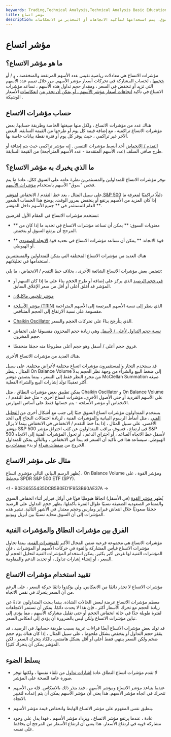 ```yaml
---
keywords: Trading,Technical Analysis,Technical Analysis Basic Education
title: مؤشر اتساع
description: مؤشرات الاتساع هي صيغ رياضية تقيس عدد الأسهم المرتفعة والمنخفضة ، أو حجمها ، لحساب مقدار المشاركة في حركة السوق. يتم استخدامها لتأكيد الاتجاهات أو التحذير من الانعكاسات.
---
```


# مؤشر اتساع
## ما هو مؤشر الاتساع؟

مؤشرات الاتساع هي معادلات رياضية تقيس عدد الأسهم المرتفعة والمنخفضة ، و / أو [حجمها](/volume) ، لحساب المشاركة في تحركات أسعار مؤشر الأسهم. من خلال تقييم عدد الأسهم التي تزيد أو تنخفض في السعر ، ومقدار حجم تداول هذه الأسهم ، تساعد مؤشرات الاتساع في تأكيد [اتجاهات أسعار مؤشر الأسهم ، أو يمكن أن تحذر من](/trend) [انعكاسات](/reversal) الأسعار الوشيكة .

## حساب مؤشرات الاتساع

هناك عدد من مؤشرات الاتساع ، ولكل منها صيغتها الخاصة وطريقة حسابها. بعض مؤشرات الاتساع تراكمية ، مع إضافة قيمة كل يوم أو طرحها من القيمة السابقة. البعض الآخر غير تراكمي ، حيث يوفر كل يوم أو فترة نقطة بيانات خاصة بها.

[التقدم / الانخفاض](/advancedeclineline) أحد أبسط مؤشرات التنفس . إنه مؤشر تراكمي حيث يتم إضافة أو طرح صافي السلف (عدد الأسهم المتقدمة - عدد الأسهم المتراجعة) من القيمة السابقة.

## ما الذي يخبرك به مؤشر الاتساع؟

توفر مؤشرات الاتساع للمتداولين والمستثمرين نظرة عامة على السوق ككل. عادة ما يتم فحص "سوق" الأسهم باستخدام [مؤشرات الأسهم](/index).

على سبيل المثال ، يعد خط التقدم / الانخفاض [لمؤشر S&P 500](/sp500) دليلًا تراكميًا لمعرفة ما إذا كان المزيد من الأسهم يرتفع أو ينخفض بمرور الوقت. يوضح هذا الحساب الشعور العام للمستثمر في ** جميع الأسهم داخل المؤشر **.

تستخدم مؤشرات الاتساع في المقام الأول لغرضين:

- ** معنويات السوق: ** يمكن أن تساعد مؤشرات الاتساع في تحديد ما إذا كان من المرجح أن يرتفع السوق أو ينخفض.

- ** قوة الاتجاه: ** يمكن أن تساعد مؤشرات الاتساع في تحديد قوة [الاتجاه الصعودي](/bullmarket) أو الهبوطي.

هناك العديد من مؤشرات الاتساع المختلفة التي يمكن للمتداولين والمستثمرين استخدامها في تحليلاتهم.

تتضمن بعض مؤشرات الاتساع الشائعة الأخرى ، بخلاف خط التقدم / الانخفاض ، ما يلي:

- [في حجم الرصيد](/onbalancevolume) الذي يركز على إضافة أو طرح الحجم بناءً على ما إذا كان السهم أو المؤشر قد أغلق أعلى أو أقل من سعر الإغلاق السابق.

- [مؤشر تلخيص ماكليلان](/mcclellansummation)

- [مؤشر الأسلحة (TRIN)](/arms) الذي ينظر إلى نسبة الأسهم المرتفعة إلى الأسهم المتراجعة مقسومة على نسبة الارتفاع إلى الحجم المتناقص.

- [Chaikin Oscillator](/chaikinoscillator) الذي يتأرجح بناءً على تحركات الحجم والسعر.

- [نسبة حجم التداول لأعلى / لأسفل](/a-d-ratio-adr) وهي زيادة حجم المخزون مقسومًا على انخفاض حجم المخزون.

- فروق حجم أعلى / أسفل وهو حجم أعلى مطروحًا منه حجمًا منخفضًا.

هناك العديد من مؤشرات الاتساع الأخرى.

قد يستخدم التجار والمستثمرون مؤشرات اتساع مختلفة لأغراض مختلفة. على سبيل المثال ، ينظر On Balance Volume إلى ضغط البيع والشراء من وجهة نظر الحجم بدلاً من مجرد النظر فقط إلى السعر ، بينما يتضمن مؤشر McClellan Summation صيغة أكثر تعقيدًا تولد إشارات البيع والشراء الفعلية.

يمكن تطبيق بعض مؤشرات النطاق ، مثل Chaikin Oscillator و On Balance Volume ، على الأسهم الفردية أو حتى الأصول الأخرى. مؤشرات اتساع أخرى - مثل خط التقدم / الانخفاض أو مؤشر الأسلحة - يتم حسابها فقط على أساس الفهارس.

يستخدم المتداولون مؤشرات اتساع السوق جنبًا إلى جنب مع أشكال أخرى من [التحليل الفني](/technicalanalysis) ، مثل أنماط الرسوم البيانية والمؤشرات الفنية ، لزيادة احتمالات النجاح إلى الحد الأقصى. على سبيل المثال ، إذا بدأ خط التقدم / الانخفاض في الانخفاض بينما لا يزال مؤشر S&P 500 في ارتفاع ، فسوف يراقب المتداولون عن كثب اختراق مؤشر S&P 500 لأسفل خط الاتجاه الصاعد ، أو اختراق الدعم ، أو تحول المؤشرات الفنية إلى الاتجاه الهبوطي. سيساعد هذا في تأكيد أن السعر قد يبدأ في الانخفاض ، وبالتالي يمكن للمتداول الخروج من [صفقات شراء](/long) أو بدء [صفقات بيع](/short).

## مثال على مؤشر الاتساع

يُظهر الرسم البياني التالي مؤشري اتساع ، On Balance Volume ومؤشر القوة ، على مخطط SPDR S&P 500 ETF (SPY).

<! - B0E36555435DCB5B0ED1F953B60AE37A ->

يُظهر [مؤشر القوة](/force-index) (في الأسفل) اتجاهًا هبوطيًا قويًا في أوائل فبراير أثناء انخفاض السوق والمشاعر الصعودية الضعيفة نسبيًا طوال الفترة بأكملها. يظهر حجم التداول على الرصيد حجمًا صعوديًا خلال انتعاش فبراير ومارس وحجم معتدل في الأشهر التالية. تشير هذه المؤشرات إلى أن السوق محايد نسبيًا بين أبريل ويونيو.

## الفرق بين مؤشرات النطاق والمؤشرات الفنية

مؤشرات الاتساع هي مجموعة فرعية ضمن المجال الأكبر [للمؤشرات الفنية](/technicalindicator). بينما تحاول مؤشرات الاتساع قياس المشاركة والقوة في حركات الأسهم أو المؤشرات ، فإن المؤشرات الفنية لها غرض أكبر بكثير. يمكن استخدام المؤشرات الفنية لتحليل الحجم أو السعر ، أو إنشاء إشارات تداول ، أو تحديد الدعم والمقاومة.

## تقييد استخدام مؤشرات الاتساع

مؤشرات الاتساع لا تحذر دائمًا من الانعكاس. ولن يؤكدوا دائمًا حركة السعر ، على الرغم من أن السعر يتحرك في نفس الاتجاه.

معظم مؤشرات الاتساع عرضة لبعض الحالات الشاذة. بينما يبحث المتداولون عادةً عن زيادة الحجم مع تحرك الأسعار أكثر ، فإن هذا لا يحدث دائمًا. يمكن أن تستمر الاتجاهات لفترة طويلة جدًا في حالة انخفاض الحجم أو حتى تقليل مشاركة الأسهم ، مما يؤدي إلى تباين مؤشرات الاتساع ولكن ليس بالضرورة أن يؤدي إلى انعكاس السعر.

قد تولد بعض مؤشرات الاتساع أيضًا قراءات غريبة بسبب طريقة حسابها. في الرصيد ، قد يقفز حجم التداول أو ينخفض بشكل ملحوظ ، على سبيل المثال ، إذا كان هناك يوم حجم ضخم ولكن السعر ينتهي فقط أعلى أو أقل بشكل هامشي. بالكاد يتحرك السعر ، لكن المؤشر يمكن أن يتحرك كثيرًا.

## يسلط الضوء

- لا تقدم مؤشرات اتساع النطاق عادة [إشارات تداول](/trade-signal) من تلقاء نفسها ، ولكنها توفر صورة عامة للصحة على المؤشر.

- عندما يتباعد مؤشر الاتساع ومؤشر الأسهم ، فقد ينذر ذلك بالانعكاس. قلة من الأسهم تتحرك في اتجاه مؤشر الأسهم. هذا يعني أن مؤشر الأسهم يمكن أن يتم إعداده لتغيير الاتجاه.

- ينطبق نفس المفهوم على مؤشر الاتساع الهابط وانخفاض قيمة مؤشر الأسهم.

- عادة ، عندما يرتفع مؤشر الاتساع ، ويزداد مؤشر الأسهم ، فهذا يدل على وجود مشاركة قوية في ارتفاع الأسعار. هذا يعني أن ارتفاع الأسعار من المرجح أن يحافظ على نفسه.

